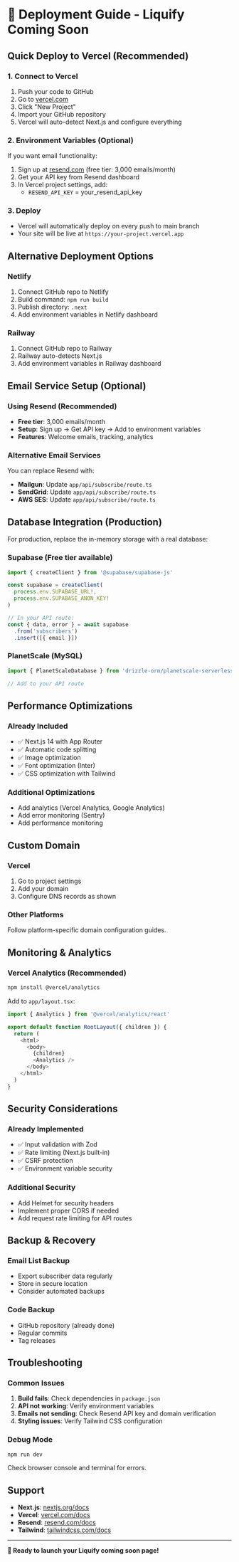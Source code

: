 # 🚀 Deployment Guide - Liquify Coming Soon

## Quick Deploy to Vercel (Recommended)

### 1. **Connect to Vercel**
1. Push your code to GitHub
2. Go to [vercel.com](https://vercel.com)
3. Click "New Project"
4. Import your GitHub repository
5. Vercel will auto-detect Next.js and configure everything

### 2. **Environment Variables** (Optional)
If you want email functionality:
1. Sign up at [resend.com](https://resend.com) (free tier: 3,000 emails/month)
2. Get your API key from Resend dashboard
3. In Vercel project settings, add:
   - `RESEND_API_KEY` = your_resend_api_key

### 3. **Deploy**
- Vercel will automatically deploy on every push to main branch
- Your site will be live at `https://your-project.vercel.app`

## Alternative Deployment Options

### Netlify
1. Connect GitHub repo to Netlify
2. Build command: `npm run build`
3. Publish directory: `.next`
4. Add environment variables in Netlify dashboard

### Railway
1. Connect GitHub repo to Railway
2. Railway auto-detects Next.js
3. Add environment variables in Railway dashboard

## Email Service Setup (Optional)

### Using Resend (Recommended)
- **Free tier**: 3,000 emails/month
- **Setup**: Sign up → Get API key → Add to environment variables
- **Features**: Welcome emails, tracking, analytics

### Alternative Email Services
You can replace Resend with:
- **Mailgun**: Update `app/api/subscribe/route.ts`
- **SendGrid**: Update `app/api/subscribe/route.ts`
- **AWS SES**: Update `app/api/subscribe/route.ts`

## Database Integration (Production)

For production, replace the in-memory storage with a real database:

### Supabase (Free tier available)
```typescript
import { createClient } from '@supabase/supabase-js'

const supabase = createClient(
  process.env.SUPABASE_URL!,
  process.env.SUPABASE_ANON_KEY!
)

// In your API route:
const { data, error } = await supabase
  .from('subscribers')
  .insert([{ email }])
```

### PlanetScale (MySQL)
```typescript
import { PlanetScaleDatabase } from 'drizzle-orm/planetscale-serverless'

// Add to your API route
```

## Performance Optimizations

### Already Included
- ✅ Next.js 14 with App Router
- ✅ Automatic code splitting
- ✅ Image optimization
- ✅ Font optimization (Inter)
- ✅ CSS optimization with Tailwind

### Additional Optimizations
- Add analytics (Vercel Analytics, Google Analytics)
- Add error monitoring (Sentry)
- Add performance monitoring

## Custom Domain

### Vercel
1. Go to project settings
2. Add your domain
3. Configure DNS records as shown

### Other Platforms
Follow platform-specific domain configuration guides.

## Monitoring & Analytics

### Vercel Analytics (Recommended)
```bash
npm install @vercel/analytics
```

Add to `app/layout.tsx`:
```typescript
import { Analytics } from '@vercel/analytics/react'

export default function RootLayout({ children }) {
  return (
    <html>
      <body>
        {children}
        <Analytics />
      </body>
    </html>
  )
}
```

## Security Considerations

### Already Implemented
- ✅ Input validation with Zod
- ✅ Rate limiting (Next.js built-in)
- ✅ CSRF protection
- ✅ Environment variable security

### Additional Security
- Add Helmet for security headers
- Implement proper CORS if needed
- Add request rate limiting for API routes

## Backup & Recovery

### Email List Backup
- Export subscriber data regularly
- Store in secure location
- Consider automated backups

### Code Backup
- GitHub repository (already done)
- Regular commits
- Tag releases

## Troubleshooting

### Common Issues
1. **Build fails**: Check dependencies in `package.json`
2. **API not working**: Verify environment variables
3. **Emails not sending**: Check Resend API key and domain verification
4. **Styling issues**: Verify Tailwind CSS configuration

### Debug Mode
```bash
npm run dev
```
Check browser console and terminal for errors.

## Support

- **Next.js**: [nextjs.org/docs](https://nextjs.org/docs)
- **Vercel**: [vercel.com/docs](https://vercel.com/docs)
- **Resend**: [resend.com/docs](https://resend.com/docs)
- **Tailwind**: [tailwindcss.com/docs](https://tailwindcss.com/docs)

---

**🎉 Ready to launch your Liquify coming soon page!** 